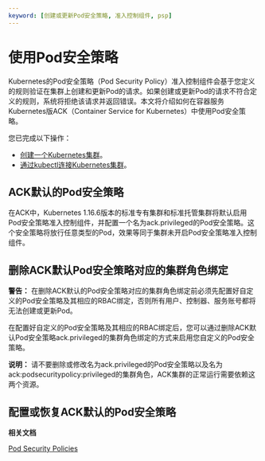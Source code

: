 ```yaml
---
keyword: [创建或更新Pod安全策略, 准入控制组件, psp]
---
```


# 使用Pod安全策略

Kubernetes的Pod安全策略（Pod Security Policy）准入控制组件会基于您定义的规则验证在集群上创建和更新Pod的请求。如果创建或更新Pod的请求不符合定义的规则，系统将拒绝该请求并返回错误。本文将介绍如何在容器服务Kubernetes版ACK（Container Service for Kubernetes）中使用Pod安全策略。

您已完成以下操作：

-   [创建一个Kubernetes集群](/cn.zh-CN/Kubernetes集群用户指南/集群/创建集群/创建Kubernetes托管版集群.md)。
-   [通过kubectl连接Kubernetes集群](/cn.zh-CN/Kubernetes集群用户指南/集群/连接集群/通过kubectl连接Kubernetes集群.md)。

## ACK默认的Pod安全策略

在ACK中，Kubernetes 1.16.6版本的标准专有集群和标准托管集群将默认启用Pod安全策略准入控制组件，并配置一个名为ack.privileged的Pod安全策略。这个安全策略将放行任意类型的Pod，效果等同于集群未开启Pod安全策略准入控制组件。





## 删除ACK默认Pod安全策略对应的集群角色绑定

**警告：** 在删除ACK默认的Pod安全策略对应的集群角色绑定前必须先配置好自定义的Pod安全策略及其相应的RBAC绑定，否则所有用户、控制器、服务账号都将无法创建或更新Pod。

在配置好自定义的Pod安全策略及其相应的RBAC绑定后，您可以通过删除ACK默认Pod安全策略ack.privileged的集群角色绑定的方式来启用您自定义的Pod安全策略。

**说明：** 请不要删除或修改名为ack.privileged的Pod安全策略以及名为ack:podsecuritypolicy:privileged的集群角色，ACK集群的正常运行需要依赖这两个资源。

## 配置或恢复ACK默认的Pod安全策略

**相关文档**  


[Pod Security Policies](https://kubernetes.io/docs/concepts/policy/pod-security-policy/)

